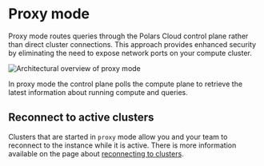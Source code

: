 # Proxy mode

Proxy mode routes queries through the Polars Cloud control plane rather than direct cluster
connections. This approach provides enhanced security by eliminating the need to expose network
ports on your compute cluster.

![Architectural overview of proxy mode](https://github.com/pola-rs/polars-static/blob/master/polars_cloud/proxy-mode.png?raw=true)

In proxy mode the control plane polls the compute plane to retrieve the latest information about running compute and queries.

## Reconnect to active clusters

Clusters that are started in `proxy` mode allow you and your team to reconnect to the instance while
it is active. There is more information available on the page about
[reconnecting to clusters](../context/reconnect.md).
